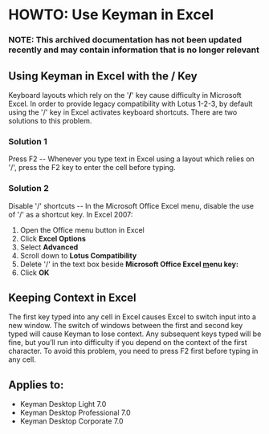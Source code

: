 # HOWTO: Use Keyman in Excel

### **NOTE**: This archived documentation has not been updated recently and may contain information that is no longer relevant

## Using Keyman in Excel with the **/** Key
Keyboard layouts which rely on the '**/**' key cause difficulty in Microsoft Excel. In order to provide legacy compatibility with Lotus 1-2-3, by default using the '/' key in Excel activates keyboard shortcuts. There are two solutions to this problem.

### Solution 1
Press F2 -- Whenever you type text in Excel using a layout which relies on '/', press the F2 key to enter the cell before typing.

### Solution 2
 Disable '/' shortcuts -- In the Microsoft Office Excel menu, disable the use of '/' as a shortcut key.
In Excel 2007: 
 
  1. Open the Office menu button in Excel
  2. Click **Excel Options**
  3. Select **Advanced**
  4. Scroll down to **Lotus Compatibility**
  5. Delete '/' in the text box beside **Microsoft Office Excel <ins>m</ins>enu key:**
  6. Click **OK**


## Keeping Context in Excel
The first key typed into any cell in Excel causes Excel to switch input into a new window. The switch of windows between the first and second key typed will cause Keyman to lose context. Any subsequent keys typed will be fine, but you’ll run into difficulty if you depend on the context of the first character. To avoid this problem, you need to press F2 first before typing in any cell.

## Applies to:
 * Keyman Desktop Light 7.0
 * Keyman Desktop Professional 7.0
 * Keyman Desktop Corporate 7.0